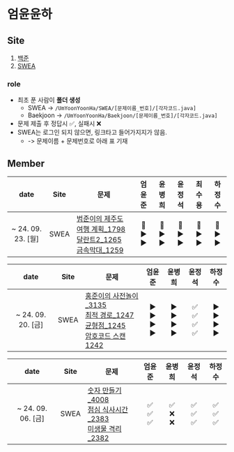 # 엄윤윤하

## Site
1. [백준](https://www.acmicpc.net)
2. [SWEA](https://www.acmicpc.net)



### role 
- 최초 푼 사람이 <b>폴더 생성</b>
  - SWEA -> `/UmYoonYoonHa/SWEA/[문제이름_번호]/[각자코드.java]`
  - Baekjoon -> `/UmYoonYoonHa/Baekjoon/[문제이름_번호]/[각자코드.java]`
- 문제 제출 후 정답시 ✅, 실패시 ❌
- SWEA는 로그인 되지 않으면, 링크타고 들어가지지가 않음.
  - -> 문제이름 + 문제번호로 아래 표 기재

## Member


|      date       | Site | 문제 | 엄윤준 | 윤병희 | 윤정석 | 최수용 | 하정수 |
|:-----------------:|:------:|------|:------:|:------:|:------:|:------:|:------:|
| ~ 24. 09. 23. [월] | SWEA | [범준이의 제주도 여행 계획_1798](https://swexpertacademy.com/main/talk/solvingClub/problemView.do?solveclubId=AZEccfEKsCsDFAQW&contestProbId=AV4x9oyaCR8DFAUx&probBoxId=AZIDo7P6m0QDFAQP&type=PROBLEM&problemBoxTitle=24%EB%85%84+9%EC%9B%94+23%EC%9D%BC+%EC%9B%94&problemBoxCnt=3) <br> [달란트2_1265](https://swexpertacademy.com/main/talk/solvingClub/problemView.do?solveclubId=AZEccfEKsCsDFAQW&contestProbId=AV18R8FKIvoCFAZN&probBoxId=AZIDo7P6m0QDFAQP&type=PROBLEM&problemBoxTitle=24%EB%85%84+9%EC%9B%94+23%EC%9D%BC+%EC%9B%94&problemBoxCnt=3) <br> [금속막대_1259](https://swexpertacademy.com/main/talk/solvingClub/problemView.do?solveclubId=AZEccfEKsCsDFAQW&contestProbId=AV18NaZqIt8CFAZN&probBoxId=AZIDo7P6m0QDFAQP&type=PROBLEM&problemBoxTitle=24%EB%85%84+9%EC%9B%94+23%EC%9D%BC+%EC%9B%94&problemBoxCnt=3)| 👥 <br> ▶️ <br> ▶️ | 👥 <br> ▶️ <br> ▶️ | 👥 <br> ▶️ <br> ▶️ | 👥 <br> ▶️ <br> ▶️ | 👥 <br> ▶️ <br> ▶️ | 


|      date       | Site | 문제 | 엄윤준 | 윤병희 | 윤정석 | 하정수 |
|:-----------------:|:------:|------|:------:|:------:|:------:|:------:|
| ~ 24. 09. 20. [금] | SWEA | [홍준이의 사전놀이_3135](https://swexpertacademy.com/main/code/problem/problemDetail.do?contestProbId=AV_6pTXqsXUDFAWS#none) <br> [최적 경로_1247](https://swexpertacademy.com/main/code/problem/problemDetail.do?contestProbId=AV15OZ4qAPICFAYD) <br> [균형점_1245](https://swexpertacademy.com/main/code/problem/problemDetail.do?contestProbId=AV15MeBKAOgCFAYD) <br> [암호코드 스캔 1242](https://swexpertacademy.com/main/code/problem/problemDetail.do?contestProbId=AV15JEKKAM8CFAYD)| ▶️ <br> ▶️ <br> ▶️ <br> ▶️ | ▶️ <br> ▶️ <br> ▶️ <br> ▶️ | ✅ <br> ✅ <br> ✅ <br> ✅ | ▶️ <br> ▶️ <br> ▶️ <br> ▶️ | 


|      date       | Site | 문제 | 엄윤준 | 윤병희 | 윤정석 | 하정수 |
|:-----------------:|:------:|------|:------:|:------:|:------:|:------:|
| ~ 24. 09. 06. [금] | SWEA | [숫자 만들기_4008](https://swexpertacademy.com/main/code/problem/problemDetail.do?contestProbId=AWIeRZV6kBUDFAVH) <br> [점심 식사시간_2383](https://swexpertacademy.com/main/code/problem/problemDetail.do?contestProbId=AV5-BEE6AK0DFAVl) <br> [미생물 격리_2382](https://swexpertacademy.com/main/code/problem/problemDetail.do?contestProbId=AV597vbqAH0DFAVl)| ✅ <br> ✅ <br> ✅ | ✅ <br> ❌ <br> ❌ | ✅ <br> ✅ <br> ✅ | ✅ <br> ✅ <br> ✅ |

<!-- 양식
|      date       | Site | 문제 | 엄윤준 | 윤병희 | 윤정석 | 최수용 | 하정수 |
|:-----------------:|:------:|------|:------:|:------:|:------:|:------:|:------:|
| ~ 24. 09. 23. [월] | SWEA | []() <br> []() <br> []() | 엄윤준 <br> 엄윤준 <br> 엄윤준 | 윤병희 <br> 윤병희 <br> 윤병희 | 윤정석 <br> 윤정석 <br> 윤정석 | 최수용 <br> 최수용 <br> 최수용 | 하정수 <br> 하정수 <br> 하정수 | 
 --> 

<!-- 양식 | ~ 24. 08. 28. [수] 1 | BaekJoon | [문제](https://www.acmicpc.net/problem/번호) | 엄윤준 | 윤병희 | 윤정석 | 하정수 | --> 

